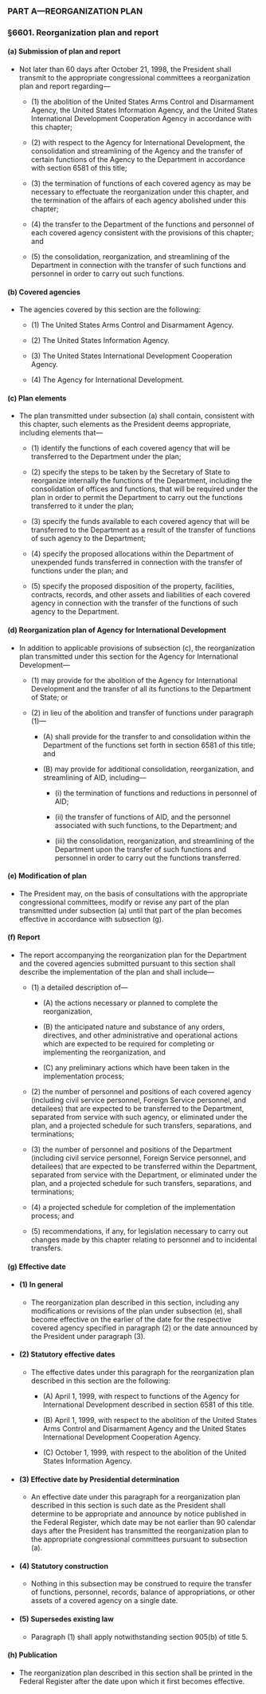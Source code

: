 ### PART A—REORGANIZATION PLAN

### §6601. Reorganization plan and report
#### (a) Submission of plan and report
* Not later than 60 days after October 21, 1998, the President shall transmit to the appropriate congressional committees a reorganization plan and report regarding—

  * (1) the abolition of the United States Arms Control and Disarmament Agency, the United States Information Agency, and the United States International Development Cooperation Agency in accordance with this chapter;

  * (2) with respect to the Agency for International Development, the consolidation and streamlining of the Agency and the transfer of certain functions of the Agency to the Department in accordance with section 6581 of this title;

  * (3) the termination of functions of each covered agency as may be necessary to effectuate the reorganization under this chapter, and the termination of the affairs of each agency abolished under this chapter;

  * (4) the transfer to the Department of the functions and personnel of each covered agency consistent with the provisions of this chapter; and

  * (5) the consolidation, reorganization, and streamlining of the Department in connection with the transfer of such functions and personnel in order to carry out such functions.

#### (b) Covered agencies
* The agencies covered by this section are the following:

  * (1) The United States Arms Control and Disarmament Agency.

  * (2) The United States Information Agency.

  * (3) The United States International Development Cooperation Agency.

  * (4) The Agency for International Development.

#### (c) Plan elements
* The plan transmitted under subsection (a) shall contain, consistent with this chapter, such elements as the President deems appropriate, including elements that—

  * (1) identify the functions of each covered agency that will be transferred to the Department under the plan;

  * (2) specify the steps to be taken by the Secretary of State to reorganize internally the functions of the Department, including the consolidation of offices and functions, that will be required under the plan in order to permit the Department to carry out the functions transferred to it under the plan;

  * (3) specify the funds available to each covered agency that will be transferred to the Department as a result of the transfer of functions of such agency to the Department;

  * (4) specify the proposed allocations within the Department of unexpended funds transferred in connection with the transfer of functions under the plan; and

  * (5) specify the proposed disposition of the property, facilities, contracts, records, and other assets and liabilities of each covered agency in connection with the transfer of the functions of such agency to the Department.

#### (d) Reorganization plan of Agency for International Development
* In addition to applicable provisions of subsection (c), the reorganization plan transmitted under this section for the Agency for International Development—

  * (1) may provide for the abolition of the Agency for International Development and the transfer of all its functions to the Department of State; or

  * (2) in lieu of the abolition and transfer of functions under paragraph (1)—

    * (A) shall provide for the transfer to and consolidation within the Department of the functions set forth in section 6581 of this title; and

    * (B) may provide for additional consolidation, reorganization, and streamlining of AID, including—

      * (i) the termination of functions and reductions in personnel of AID;

      * (ii) the transfer of functions of AID, and the personnel associated with such functions, to the Department; and

      * (iii) the consolidation, reorganization, and streamlining of the Department upon the transfer of such functions and personnel in order to carry out the functions transferred.

#### (e) Modification of plan
* The President may, on the basis of consultations with the appropriate congressional committees, modify or revise any part of the plan transmitted under subsection (a) until that part of the plan becomes effective in accordance with subsection (g).

#### (f) Report
* The report accompanying the reorganization plan for the Department and the covered agencies submitted pursuant to this section shall describe the implementation of the plan and shall include—

  * (1) a detailed description of—

    * (A) the actions necessary or planned to complete the reorganization,

    * (B) the anticipated nature and substance of any orders, directives, and other administrative and operational actions which are expected to be required for completing or implementing the reorganization, and

    * (C) any preliminary actions which have been taken in the implementation process;


  * (2) the number of personnel and positions of each covered agency (including civil service personnel, Foreign Service personnel, and detailees) that are expected to be transferred to the Department, separated from service with such agency, or eliminated under the plan, and a projected schedule for such transfers, separations, and terminations;

  * (3) the number of personnel and positions of the Department (including civil service personnel, Foreign Service personnel, and detailees) that are expected to be transferred within the Department, separated from service with the Department, or eliminated under the plan, and a projected schedule for such transfers, separations, and terminations;

  * (4) a projected schedule for completion of the implementation process; and

  * (5) recommendations, if any, for legislation necessary to carry out changes made by this chapter relating to personnel and to incidental transfers.

#### (g) Effective date
* #### (1) In general
  * The reorganization plan described in this section, including any modifications or revisions of the plan under subsection (e), shall become effective on the earlier of the date for the respective covered agency specified in paragraph (2) or the date announced by the President under paragraph (3).

* #### (2) Statutory effective dates
  * The effective dates under this paragraph for the reorganization plan described in this section are the following:

    * (A) April 1, 1999, with respect to functions of the Agency for International Development described in section 6581 of this title.

    * (B) April 1, 1999, with respect to the abolition of the United States Arms Control and Disarmament Agency and the United States International Development Cooperation Agency.

    * (C) October 1, 1999, with respect to the abolition of the United States Information Agency.

* #### (3) Effective date by Presidential determination
  * An effective date under this paragraph for a reorganization plan described in this section is such date as the President shall determine to be appropriate and announce by notice published in the Federal Register, which date may be not earlier than 90 calendar days after the President has transmitted the reorganization plan to the appropriate congressional committees pursuant to subsection (a).

* #### (4) Statutory construction
  * Nothing in this subsection may be construed to require the transfer of functions, personnel, records, balance of appropriations, or other assets of a covered agency on a single date.

* #### (5) Supersedes existing law
  * Paragraph (1) shall apply notwithstanding section 905(b) of title 5.

#### (h) Publication
* The reorganization plan described in this section shall be printed in the Federal Register after the date upon which it first becomes effective.